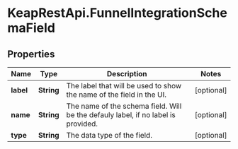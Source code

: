 # KeapRestApi.FunnelIntegrationSchemaField

## Properties

Name | Type | Description | Notes
------------ | ------------- | ------------- | -------------
**label** | **String** | The label that will be used to show the name of the field in the UI. | [optional] 
**name** | **String** | The name of the schema field. Will be the defauly label, if no label is provided. | [optional] 
**type** | **String** | The data type of the field. | [optional] 


